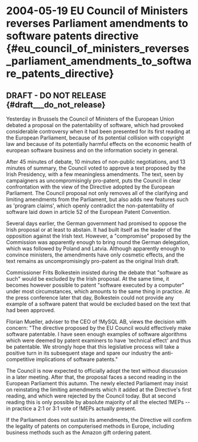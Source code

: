 # 2004-05-19 EU Council of Ministers reverses Parliament amendments to software patents directive {#eu_council_of_ministers_reverses_parliament_amendments_to_software_patents_directive}

## DRAFT - DO NOT RELEASE {#draft___do_not_release}

Yesterday in Brussels the Council of Ministers of the European Union
debated a proposal on the patentability of software, which had provoked
considerable controversy when it had been presented for its first
reading at the European Parliament, because of its potential collision
with copyright law and because of its potentially harmful effects on the
economic health of european software business and on the information
society in general.

After 45 minutes of debate, 10 minutes of non-public negotiations, and
13 minutes of summary, the Council voted to approve a text proposed by
the Irish Presidency, with a few meaningless amendments. The text, seen
by campaigners as uncompromisingly pro-patent, puts the Council in clear
confrontation with the view of the Directive adopted by the European
Parliament. The Council proposal not only removes all of the clarifying
and limiting amendments from the Parliament, but also adds new features
such as \'program claims\', which openly contradict the
non-patentability of software laid down in article 52 of the European
Patent Convention.

Several days earlier, the German government had promised to oppose the
Irish proposal or at least to abstain. It had built itself as the leader
of the opposition against the Irish text. However, a \"compromise\"
proposed by the Commission was apparently enough to bring round the
German delegation, which was followed by Poland and Latvia. Although
apparently enough to convince ministers, the amendments have only
cosmetic effects, and the text remains as uncompromisingly pro-patent as
the original Irish draft.

Commissioner Frits Bolkestein insisted during the debate that \"software
as such\" would be excluded by the Irish proposal. At the same time, it
becomes however possible to patent \"software executed by a computer\"
under most circumstances, which amounts to the same thing in practice.
At the press conference later that day, Bolkestein could not provide any
example of a software patent that would be excluded based on the text
that had been approved.

Florian Mueller, adviser to the CEO of !MySQL AB, views the decision
with concern: \"The directive proposed by the EU Council would
effectively make software patentable. I have seen enough examples of
software algorithms which were deemed by patent examiners to have
\`technical effect\' and thus be patentable. We strongly hope that this
legislative process will take a positive turn in its subsequent stage
and spare our industry the anti-competitive implications of software
patents.\"

The Council is now expected to officially adopt the text without
discussion in a later meeting. After that, the proposal faces a second
reading in the European Parliament this autumn. The newly elected
Parliament may insist on reinstating the limiting amendments which it
added at the Directive\'s first reading, and which were rejected by the
Council today. But at second reading this is only possible by absolute
majority of all the elected !MEPs \-- in practice a 2:1 or 3:1 vote of
!MEPs actually present.

If the Parliament does not sustain its amendments, the Directive will
confirm the legality of patents on computerised methods in Europe,
including business methods such as the Amazon gift ordering patent.
